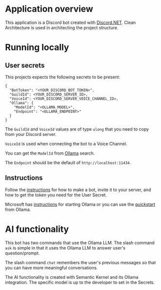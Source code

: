 # Application overview

This application is a Discord bot created with [Discord.NET](https://docs.discordnet.dev/).
Clean Architecture is used in architecting the project structure.

# Running locally

## User secrets

This projects expects the following secrets to be present:

```
{
  "BotToken": "<YOUR_DISCORD_BOT_TOKEN>",
  "GuildId": <YOUR_DISCORD_SERVER_ID>,
  "VoiceId": <YOUR_DISCORD_SERVER_VOICE_CHANNEL_ID>,
  "Ollama": {
    "ModelId": "<OLLAMA_MODEL>",
    "Endpoint": "<OLLAMA_ENDPOINT>"
  }
}
```
The `GuildId` and `VoiceId` values are of type `ulong` that you need to copy from your Discord server.

`VoiceId` is used when connecting the bot to a Voice Channel.

You can get the `ModelId` from [Ollama](https://ollama.com/search) search.

The `Endpoint` should be the default of `http://localhost:11434`.

## Instructions
Follow the [instructions](https://docs.discordnet.dev/guides/getting_started/first-bot.html) for how to make a bot,
invite it to your server, and how to get the token you need for the User Secret.

Microsoft has [instructions](https://learn.microsoft.com/en-us/semantic-kernel/concepts/ai-services/chat-completion/?tabs=csharp-Ollama%2Cpython-AzureOpenAI%2Cjava-AzureOpenAI&pivots=programming-language-csharp) for starting Ollama
or you can use the [quickstart](https://docs.ollama.com/quickstart) from Ollama.

# AI functionality

This bot has two commands that use the Ollama LLM. The slash command `ask` is simple in that it uses the Ollama LLM
to answer user's question/prompt.

The slash command `chat` remembers the user's previous messages so that you can have more meaningful conversations.

The AI functionality is created with Semantic Kernel and its Ollama integration. The specific model is up to the
developer to set in the Secrets.